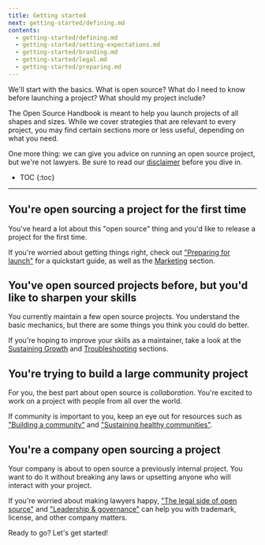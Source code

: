 ```yaml
---
title: Getting started
next: getting-started/defining.md
contents:
  - getting-started/defining.md
  - getting-started/setting-expectations.md
  - getting-started/branding.md
  - getting-started/legal.md
  - getting-started/preparing.md
---
```


We'll start with the basics. What is open source? What do I need to know before launching a project? What should my project include?

The Open Source Handbook is meant to help you launch projects of all shapes and sizes. While we cover strategies that are relevant to every project, you may find certain sections more or less useful, depending on what you need.

One more thing: we can give you advice on running an open source project, but we're not lawyers. Be sure to read our [disclaimer](../../disclaimer) before you dive in.

* TOC
{:toc}

---

## You're open sourcing a project for the first time
You've heard a lot about this "open source" thing and you'd like to release a project for the first time.

If you're worried about getting things right, check out ["Preparing for launch"](../preparing) for a quickstart guide, as well as the [Marketing](../../marketing/index) section.

## You've open sourced projects before, but you'd like to sharpen your skills
You currently maintain a few open source projects. You understand the basic mechanics, but there are some things you think you could do better.

If you're hoping to improve your skills as a maintainer, take a look at the [Sustaining Growth](../../sustaining/index) and [Troubleshooting](../../troubleshooting/index) sections.

## You're trying to build a large community project
For you, the best part about open source is *collaboration*. You're excited to work on a project with people from all over the world.

If community is important to you, keep an eye out for resources such as ["Building a community"](../../marketing/building-community) and ["Sustaining healthy communities"](../../sustaining/healthy-communities).

## You're a company open sourcing a project
Your company is about to open source a previously internal project. You want to do it without breaking any laws or upsetting anyone who will interact with your project.

If you're worried about making lawyers happy, ["The legal side of open source"](../legal) and ["Leadership & governance"](../../sustaining/leadership) can help you with trademark, license, and other company matters.

Ready to go? Let's get started!

